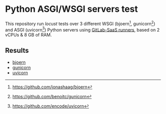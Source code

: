 # Python ASGI/WSGI servers test

This repository run _locust_ tests over 3 different WSGI (bjoern[^1], gunicorn[^2]) and ASGI (uvicorn[^3]) Python servers using [GitLab-SaaS runners](https://docs.gitlab.com/ee/ci/runners/saas/linux_saas_runner.html), based on 2 vCPUs & 8 GB of RAM.

## Results

- [bjoern](https://python-testing.gitlab.io/flask-servers-testing/bjoern-locust-report.html)
- [gunicorn](https://python-testing.gitlab.io/flask-servers-testing/gunicorn-locust-report.html)
- [uvicorn](https://python-testing.gitlab.io/flask-servers-testing/uvicorn-locust-report.html)

[^1]: https://github.com/jonashaag/bjoern
[^2]: https://github.com/benoitc/gunicorn
[^3]: https://github.com/encode/uvicorn
